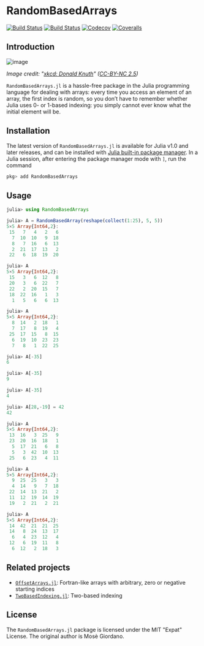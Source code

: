 # RandomBasedArrays

[![Build Status](https://travis-ci.com/giordano/RandomBasedArrays.jl.svg?branch=master)](https://travis-ci.com/giordano/RandomBasedArrays.jl)
[![Build Status](https://ci.appveyor.com/api/projects/status/github/giordano/RandomBasedArrays.jl?svg=true)](https://ci.appveyor.com/project/giordano/RandomBasedArrays-jl)
[![Codecov](https://codecov.io/gh/giordano/RandomBasedArrays.jl/branch/master/graph/badge.svg)](https://codecov.io/gh/giordano/RandomBasedArrays.jl)
[![Coveralls](https://coveralls.io/repos/github/giordano/RandomBasedArrays.jl/badge.svg?branch=master)](https://coveralls.io/github/giordano/RandomBasedArrays.jl?branch=master)

## Introduction

![image](https://imgs.xkcd.com/comics/donald_knuth.png)

*Image credit: "[xkcd: Donald Knuth](https://xkcd.com/163/)" ([CC-BY-NC
2.5](https://creativecommons.org/licenses/by-nc/2.5/))*

`RandomBasedArrays.jl` is a hassle-free package in the Julia programming
language for dealing with arrays: every time you access an element of an array,
the first index is random, so you don’t have to remember whether Julia uses 0-
or 1-based indexing: you simply cannot ever know what the initial element will
be.

## Installation

The latest version of `RandomBasedArrays.jl` is available for Julia v1.0 and
later releases, and can be installed with [Julia built-in package
manager](https://julialang.github.io/Pkg.jl/stable/).  In a Julia session, after
entering the package manager mode with `]`, run the command

```julia
pkg> add RandomBasedArrays
```


## Usage

```julia
julia> using RandomBasedArrays

julia> A = RandomBasedArray(reshape(collect(1:25), 5, 5))
5×5 Array{Int64,2}:
 15   7   4   2   6
  7  10  10   9  18
  8   7  16   6  13
  2  21  17  13   2
 22   6  18  19  20

julia> A
5×5 Array{Int64,2}:
 15   3   6  12   8
 20   3   6  22   7
 22   2  20  15   7
 18  22  16   1   3
  1   5   6   6  13

julia> A
5×5 Array{Int64,2}:
  8  14   2  18   1
  7  17   8  19   4
 25  17  15   8  15
  6  19  10  23  23
  7   8   1  22  25

julia> A[-35]
6

julia> A[-35]
9

julia> A[-35]
4

julia> A[28,-19] = 42
42

julia> A
5×5 Array{Int64,2}:
 13  16   3  25   9
 23  20  16  18   1
  5  17  21   6   8
  5   3  42  10  13
 25   6  23   4  11

julia> A
5×5 Array{Int64,2}:
  9  25  25   3   3
  4  14   9   7  18
 22  14  13  21   2
 11  12  19  14  19
 19   2  21   2  21

julia> A
5×5 Array{Int64,2}:
 14  42  21  21  25
 14   8  24  13  17
  6   4  23  12   4
 12   6  19  11   8
  6  12   2  18   3
```

## Related projects

* [`OffsetArrays.jl`](https://github.com/JuliaArrays/OffsetArrays.jl):
  Fortran-like arrays with arbitrary, zero or negative starting indices
* [`TwoBasedIndexing.jl`](https://github.com/simonster/TwoBasedIndexing.jl):
  Two-based indexing

## License

The `RandomBasedArrays.jl` package is licensed under the MIT "Expat" License.
The original author is Mosè Giordano.
